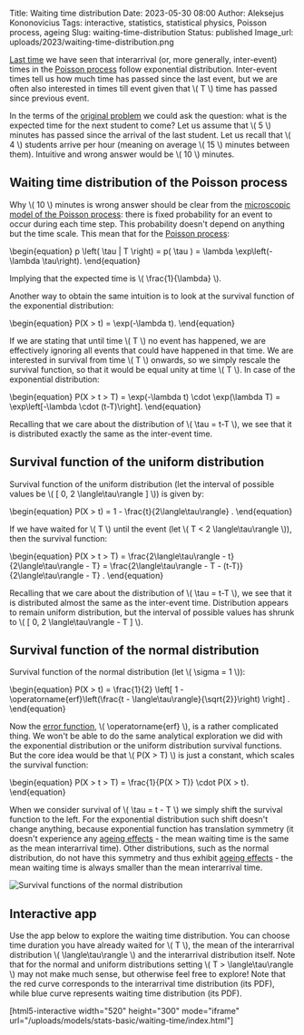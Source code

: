 Title: Waiting time distribution
Date: 2023-05-30 08:00
Author: Aleksejus Kononovicius
Tags: interactive, statistics, statistical physics, Poisson process, ageing
Slug: waiting-time-distribution
Status: published
Image_url: uploads/2023/waiting-time-distribution.png

[Last time]({filename}/articles/2023/poisson-process-interarrival-times.md)
we have seen that interarrival (or, more generally, inter-event) times in
the [Poisson process](/tag/poisson-process/) follow exponential
distribution. Inter-event times tell us how much time has passed since the
last event, but we are often also interested in times till event given that
\\\( T \\\) time has passed since previous event.

In the terms of the [original
problem]({filename}/articles/2023/poisson-process.md) we could ask the
question: what is the expected time for the next student to come? Let us
assume that \\\( 5 \\\) minutes has passed since the arrival of the last
student. Let us recall that \\\( 4 \\\) students arrive per hour (meaning on
average \\\( 15 \\\) minutes between them). Intuitive and wrong answer
would be \\\( 10 \\\) minutes.
<!--more-->

## Waiting time distribution of the Poisson process

Why \\\( 10 \\\) minutes is wrong answer should be clear from the
[microscopic model of the Poisson
process]({filename}/articles/2023/poisson-process-interarrival-times.md):
there is fixed probability for an event to occur during each time step. This
probability doesn't depend on anything but the time scale. This mean that
for the [Poisson process](/tag/poisson-process/):

\begin{equation}
p \left( \tau | T \right) = p( \tau ) = \lambda \exp\left(- \lambda \tau\right).
\end{equation}

Implying that the expected time is \\\( \frac{1}{\lambda} \\\).

Another way to obtain the same intuition is to look at the survival function
of the exponential distribution:

\begin{equation}
P(X > t) = \exp(-\lambda t).
\end{equation}

If we are stating that until time \\\( T \\\) no event has happened, we are
effectively ignoring all events that could have happened in that time. We
are interested in survival from time \\\( T \\\) onwards, so we simply
rescale the survival function, so that it would be equal unity at time
\\\( T \\\). In case of the exponential distribution:

\begin{equation}
P(X > t > T) = \exp(-\lambda t) \cdot \exp(\lambda T)
    = \exp\left[-\lambda \cdot (t-T)\right].
\end{equation}

Recalling that we care about the distribution of \\\( \tau = t-T \\\), we
see that it is distributed exactly the same as the inter-event time.

## Survival function of the uniform distribution

Survival function of the uniform distribution (let the interval of possible
values be \\\( [ 0, 2 \langle\tau\rangle ] \\\)) is given by:

\begin{equation}
P(X > t) = 1 - \frac{t}{2\langle\tau\rangle} .
\end{equation}

If we have waited for \\\( T \\\) until the event (let
\\\( T < 2 \langle\tau\rangle \\\)), then the survival function:

\begin{equation}
P(X > t > T) = \frac{2\langle\tau\rangle - t}{2\langle\tau\rangle - T}
    = \frac{2\langle\tau\rangle - T - (t-T)}{2\langle\tau\rangle - T} .
\end{equation}

Recalling that we care about the distribution of \\\( \tau = t-T \\\), we
see that it is distributed almost the same as the inter-event time.
Distribution appears to remain uniform distribution, but the interval of
possible values has shrunk to \\\( [ 0, 2 \langle\tau\rangle - T ] \\\).

## Survival function of the normal distribution

Survival function of the normal distribution (let \\\( \sigma = 1 \\\)):

\begin{equation}
P(X > t) = \frac{1}{2} \left[ 1 - \operatorname{erf}\left(\frac{t - \langle\tau\rangle}{\sqrt{2}}\right) \right] .
\end{equation}

Now the [error function](https://en.wikipedia.org/wiki/Error_function),
\\\( \operatorname{erf} \\\), is a rather complicated thing. We won't be
able to do the same analytical exploration we did with the exponential
distribution or the uniform distribution survival functions. But the core
idea would be that \\\( P(X > T) \\\) is just a constant, which scales the
survival function:

\begin{equation}
P(X > t > T) = \frac{1}{P(X > T)} \cdot P(X > t).
\end{equation}

When we consider survival of \\\( \tau = t - T \\\) we simply shift the
survival function to the left. For the exponential distribution such shift
doesn't change anything, because exponential function has translation
symmetry (it doesn't experience any [ageing effects](/tag/ageing/) -
the mean waiting time is the same as the mean interarrival time). Other
distributions, such as the normal distribution, do not have this symmetry
and thus exhibit [ageing effects](/tag/ageing/) - the mean waiting
time is always smaller than the mean interarrival time.

![Survival functions of the normal
distribution]({static}/uploads/2023/waiting-time-distribution.png
"Survival functions of the normal distribution.")

## Interactive app

Use the app below to explore the waiting time distribution. You can choose
time duration you have already waited for \\\( T \\\), the mean of the
interarrival distribution \\\( \langle\tau\rangle \\\) and the interarrival
distribution itself.  Note that for the normal and uniform distributions
setting \\\( T > \langle\tau\rangle \\\) may not make much sense, but
otherwise feel free to explore!
Note that the red curve corresponds to the interarrival time distribution
(its PDF), while blue curve represents waiting time distribution (its PDF).

[html5-interactive width="520" height="300" mode="iframe"
url="/uploads/models/stats-basic/waiting-time/index.html"]
